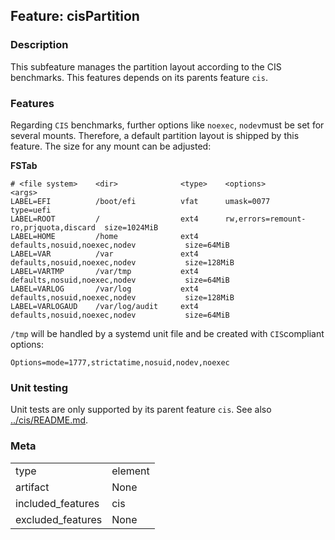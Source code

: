 ## Feature: cisPartition
### Description
<website-feature>

This subfeature manages the partition layout according to the CIS benchmarks. This features depends on its parents feature `cis`.
</website-feature>

### Features
Regarding `CIS` benchmarks, further options like `noexec`, `nodev`must be set for several mounts. Therefore, a default partition layout is shipped by this feature. The size for any mount can be adjusted:

**FSTab**
```
# <file system>    <dir>              <type>    <options>                              <args>
LABEL=EFI          /boot/efi          vfat      umask=0077                             type=uefi
LABEL=ROOT         /                  ext4      rw,errors=remount-ro,prjquota,discard  size=1024MiB
LABEL=HOME         /home              ext4      defaults,nosuid,noexec,nodev           size=64MiB
LABEL=VAR          /var               ext4      defaults,nosuid,noexec,nodev           size=128MiB
LABEL=VARTMP       /var/tmp           ext4      defaults,nosuid,noexec,nodev           size=64MiB
LABEL=VARLOG       /var/log           ext4      defaults,nosuid,noexec,nodev           size=128MiB
LABEL=VARLOGAUD    /var/log/audit     ext4      defaults,nosuid,noexec,nodev           size=64MiB
```

`/tmp` will be handled by a systemd unit file and be created with `CIS`compliant options:

```
Options=mode=1777,strictatime,nosuid,nodev,noexec
```

### Unit testing
Unit tests are only supported by its parent feature `cis`. See also [../cis/README.md](../cis/README.md).

### Meta
|||
|---|---|
|type|element|
|artifact|None|
|included_features|cis|
|excluded_features|None|
